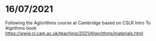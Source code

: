 # 16/07/2021

Following the Aglorithms course at Cambridge based on CSLR Intro To Algrithms book
https://www.cl.cam.ac.uk/teaching/2021/Algorithms/materials.html

